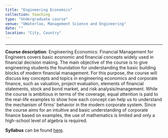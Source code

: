 ```yaml
---
title: "Engineering Economics"
collection: teaching
type: "Undergraduate course"
venue: "UWaterloo, Management Science and Engineering"
date: ""
location: "City, Country"
---
```


---


**Course description**: Engineering Economics: Financial Management for Engineers covers basic economic and financial concepts widely used in financial decision making. The main objective of the course is to give engineering students the foundation for understanding the basic building blocks of modern financial management. For this purpose, the course will discuss key concepts and topics in engineering economics and corporate finance, such as valuation, project evaluation, elements of financial statements, stock and bond market, and risk analysis/management. While the course is ambitious in terms of the coverage, equal attention is paid to the real-life examples to show how each concept can help us to understand the mechanism of firms' behavior in the modern corporate system. Since the course aims for an intuitive and basic understanding of corporate finance based on examples, the use of mathematics is limited and only a high-school level of algebra is required. 

**Syllabus** can be found [here](http://yangjh2612.github.io/files/MSCI261_Syllabus_Spring2022.pdf).
